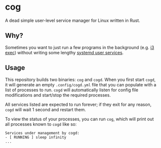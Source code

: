 # cog

A dead simple user-level service manager for Linux written in Rust.

## Why?

Sometimes you want to just run a few programs in the background (e.g. [i3 exec](https://wiki.archlinux.org/title/i3#Autostart)) without writing some lengthy [systemd user services](https://wiki.archlinux.org/title/systemd/User).

## Usage

This repository builds two binaries: `cog` and `cogd`. When you first start `cogd`, it will generate an empty `.config/cogd.yml` file that you can populate with a list of processes to run. `cogd` will automatically listen for config file modifications and start/stop the required processes.

All services listed are expected to run forever; if they exit for any reason, `cogd` will wait 1 second and restart them.

To view the status of your processes, you can run `cog`, which will print out all processes known to `cogd` like so:

```
Services under management by cogd:
- [ RUNNING ] sleep infinity
...
```